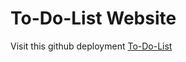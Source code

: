 # To-Do-List Website

Visit this github deployment [To-Do-List](https://mr-vicky.github.io/LGMVIP-Task-1/)